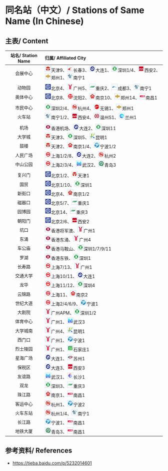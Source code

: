 # 同名站（中文）/ Stations of Same Name (In Chinese)

## 主表/ Content
| 站名/ Station Name | 归属/ Affiliated City |
| :----------------: | :------------------- |
| 会展中心 | <img src="/images/city/tj.gif" width="20" hegiht="20"/>天津9、<img src="/images/city/cc.gif" width="20" hegiht="20"/>长春3、<img src="/images/city/dl.gif" width="20" hegiht="20"/>大连1、<img src="/images/city/sz.gif" width="20" hegiht="20"/>深圳1/4、<img src="/images/city/xa.gif" width="20" hegiht="20"/>西安2、<img src="/images/city/zz.gif" width="20" hegiht="20"/>郑州1、<img src="/images/city/nn.gif" width="20" hegiht="20"/>南宁1 |
| |
| 动物园 | <img src="/images/city/bj.gif" width="20" hegiht="20"/>北京4、<img src="/images/city/gz.gif" width="20" hegiht="20"/>广州5、<img src="/images/city/cq.gif" width="20" hegiht="20"/>重庆2、<img src="/images/city/cd.gif" width="20" hegiht="20"/>成都3、<img src="/images/city/nn.gif" width="20" hegiht="20"/>南宁1 |
| 奥体中心 | <img src="/images/city/bj.gif" width="20" hegiht="20"/>北京8、<img src="/images/city/sy.gif" width="20" hegiht="20"/>沈阳2、<img src="/images/city/nj.gif" width="20" hegiht="20"/>南京10、<img src="/images/city/zz.gif" width="20" hegiht="20"/>郑州14、<img src="/images/city/nc.gif" width="20" hegiht="20"/>南昌1 |
| |
| 市民中心 | <img src="/images/city/sz.gif" width="20" hegiht="20"/>深圳2/4、<img src="/images/city/hz.gif" width="20" hegiht="20"/>杭州4、<img src="/images/city/wx.gif" width="20" hegiht="20"/>无锡1、<img src="/images/city/zz.gif" width="20" hegiht="20"/>郑州1 |
| 火车站 | <img src="/images/city/nn.gif" width="20" hegiht="20"/>南宁1/2、<img src="/images/city/xa.gif" width="20" hegiht="20"/>西安4、<img src="/images/city/wz.gif" width="20" hegiht="20"/>温州S1、<img src="/images/city/lz.gif" width="20" hegiht="20"/>兰州1 |
| |
| 机场 | <img src="/images/city/hk.gif" width="20" hegiht="20"/>香港机场、<img src="/images/city/dl.gif" width="20" hegiht="20"/>大连2、<img src="/images/city/sz.gif" width="20" hegiht="20"/>深圳11|
| 大学城 | <img src="/images/city/tj.gif" width="20" hegiht="20"/>天津3、<img src="/images/city/sz.gif" width="20" hegiht="20"/>深圳5、<img src="/images/city/km.gif" width="20" hegiht="20"/>昆明1 |
| 鼓楼 | <img src="/images/city/tj.gif" width="20" hegiht="20"/>天津2、<img src="/images/city/nj.gif" width="20" hegiht="20"/>南京1/4、<img src="/images/city/nb.gif" width="20" hegiht="20"/>宁波1/2 |
| 人民广场 | <img src="/images/city/sh.gif" width="20" hegiht="20"/>上海1/2/8、<img src="/images/city/dl.gif" width="20" hegiht="20"/>大连2、<img src="/images/city/hz.gif" width="20" hegiht="20"/>杭州2 |
| 中山公园 | <img src="/images/city/sh.gif" width="20" hegiht="20"/>上海2/3/4、<img src="/images/city/wh.gif" width="20" hegiht="20"/>武汉2、<img src="/images/city/qd.gif" width="20" hegiht="20"/>青岛3 |
| |
| 复兴门 | <img src="/images/city/bj.gif" width="20" hegiht="20"/>北京1/2、<img src="/images/city/tj.gif" width="20" hegiht="20"/>天津1 |
| 国贸 | <img src="/images/city/bj.gif" width="20" hegiht="20"/>北京1/10、<img src="/images/city/sz.gif" width="20" hegiht="20"/>深圳1 |
| 新街口 | <img src="/images/city/bj.gif" width="20" hegiht="20"/>北京4、<img src="/images/city/nj.gif" width="20" hegiht="20"/>南京1/2 |
| 磁器口 | <img src="/images/city/bj.gif" width="20" hegiht="20"/>北京5/7、<img src="/images/city/cq.gif" width="20" hegiht="20"/>重庆1 |
| 园博园 | <img src="/images/city/bj.gif" width="20" hegiht="20"/>北京14、<img src="/images/city/cq.gif" width="20" hegiht="20"/>重庆3 |
| 朝阳门 | <img src="/images/city/bj.gif" width="20" hegiht="20"/>北京2/6、<img src="/images/city/xa.gif" width="20" hegiht="20"/>西安2 |
| 坑口 | <img src="/images/city/hk.gif" width="20" hegiht="20"/>香港将军澳、<img src="/images/city/gz.gif" width="20" hegiht="20"/>广州1 |
| 东涌 | <img src="/images/city/hk.gif" width="20" hegiht="20"/>香港东涌、<img src="/images/city/gz.gif" width="20" hegiht="20"/>广州4 |
| 车公庙 | <img src="/images/city/hk.gif" width="20" hegiht="20"/>香港马鞍山、<img src="/images/city/sz.gif" width="20" hegiht="20"/>深圳1/7/9/11 |
| 罗湖 | <img src="/images/city/hk.gif" width="20" hegiht="20"/>香港东铁、<img src="/images/city/sz.gif" width="20" hegiht="20"/>深圳1 |
| 长寿路 | <img src="/images/city/sh.gif" width="20" hegiht="20"/>上海7/13、<img src="/images/city/gz.gif" width="20" hegiht="20"/>广州1 |
| 交通大学 | <img src="/images/city/sh.gif" width="20" hegiht="20"/>上海10/11、<img src="/images/city/dl.gif" width="20" hegiht="20"/>大连1 |
| 龙华 | <img src="/images/city/sh.gif" width="20" hegiht="20"/>上海11/12、<img src="/images/city/sz.gif" width="20" hegiht="20"/>深圳4 |
| 云锦路 | <img src="/images/city/sh.gif" width="20" hegiht="20"/>上海11、<img src="/images/city/nj.gif" width="20" hegiht="20"/>南京2 |
| 世纪大道 | <img src="/images/city/sh.gif" width="20" hegiht="20"/>上海2/4/6/9、<img src="/images/city/nb.gif" width="20" hegiht="20"/>宁波1 |
| 大剧院 | <img src="/images/city/gz.gif" width="20" hegiht="20"/>广州APM、<img src="/images/city/sz.gif" width="20" hegiht="20"/>深圳1/2 |
| 体育中心 | <img src="/images/city/gz.gif" width="20" hegiht="20"/>广州1、<img src="/images/city/wh.gif" width="20" hegiht="20"/>武汉3 |
| 大学城南 | <img src="/images/city/gz.gif" width="20" hegiht="20"/>广州4、<img src="/images/city/km.gif" width="20" hegiht="20"/>昆明1 |
| 西门口 | <img src="/images/city/gz.gif" width="20" hegiht="20"/>广州1、<img src="/images/city/nb.gif" width="20" hegiht="20"/>宁波1 |
| 烈士陵园 | <img src="/images/city/gz.gif" width="20" hegiht="20"/>广州1、<img src="/images/city/sjz.gif" width="20" hegiht="20"/>石家庄1 |
| 星海广场 | <img src="/images/city/dl.gif" width="20" hegiht="20"/>大连1、<img src="/images/city/suz.gif" width="20" hegiht="20"/>苏州1 |
| 保税区 | <img src="/images/city/dl.gif" width="20" hegiht="20"/>大连3、<img src="/images/city/xa.gif" width="20" hegiht="20"/>西安3 |
| 友谊路 | <img src="/images/city/wh.gif" width="20" hegiht="20"/>武汉1、<img src="/images/city/cs.gif" width="20" hegiht="20"/>长沙1 |
| 双龙 | <img src="/images/city/sz.gif" width="20" hegiht="20"/>深圳3、<img src="/images/city/cq.gif" width="20" hegiht="20"/>重庆3 |
| 珠江路 | <img src="/images/city/nj.gif" width="20" hegiht="20"/>南京1、<img src="/images/city/nc.gif" width="20" hegiht="20"/>南昌1 |
| 客运中心 | <img src="/images/city/hz.gif" width="20" hegiht="20"/>杭州1、<img src="/images/city/nb.gif" width="20" hegiht="20"/>宁波2 |
| 火车东站 | <img src="/images/city/hz.gif" width="20" hegiht="20"/>杭州1/4、<img src="/images/city/nn.gif" width="20" hegiht="20"/>南宁1 |
| 长江路 | <img src="/images/city/nb.gif" width="20" hegiht="20"/>宁波1、<img src="/images/city/nc.gif" width="20" hegiht="20"/>南昌1 |
| 地铁大厦 | <img src="/images/city/qd.gif" width="20" hegiht="20"/>青岛3、<img src="/images/city/nc.gif" width="20" hegiht="20"/>南昌1 |

## 参考资料/ References
- https://tieba.baidu.com/p/5232014601

